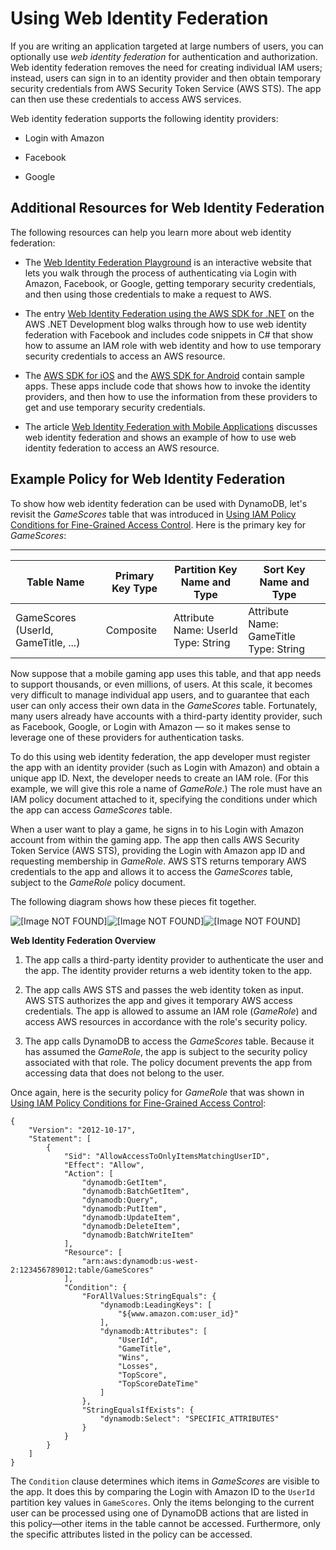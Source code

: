 # Using Web Identity Federation<a name="WIF"></a>

If you are writing an application targeted at large numbers of users, you can optionally use *web identity federation* for authentication and authorization\. Web identity federation removes the need for creating individual IAM users; instead, users can sign in to an identity provider and then obtain temporary security credentials from AWS Security Token Service \(AWS STS\)\. The app can then use these credentials to access AWS services\.

Web identity federation supports the following identity providers:

+ Login with Amazon

+ Facebook

+ Google

## Additional Resources for Web Identity Federation<a name="WIF.AdditionalResources"></a>

The following resources can help you learn more about web identity federation:

+ The [Web Identity Federation Playground](https://web-identity-federation-playground.s3.amazonaws.com/index.html) is an interactive website that lets you walk through the process of authenticating via Login with Amazon, Facebook, or Google, getting temporary security credentials, and then using those credentials to make a request to AWS\.

+ The entry [Web Identity Federation using the AWS SDK for \.NET](http://aws.amazon.com/blogs/developer/web-identity-federation-using-the-aws-sdk-for-net) on the AWS \.NET Development blog walks through how to use web identity federation with Facebook and includes code snippets in C\# that show how to assume an IAM role with web identity and how to use temporary security credentials to access an AWS resource\.

+ The [AWS SDK for iOS](https://aws.amazon.com/sdkforios/) and the [AWS SDK for Android](https://aws.amazon.com/sdkforandroid/) contain sample apps\. These apps include code that shows how to invoke the identity providers, and then how to use the information from these providers to get and use temporary security credentials\.

+ The article [Web Identity Federation with Mobile Applications](https://aws.amazon.com/articles/4617974389850313) discusses web identity federation and shows an example of how to use web identity federation to access an AWS resource\.

## Example Policy for Web Identity Federation<a name="WIF.Example"></a>

To show how web identity federation can be used with DynamoDB, let's revisit the *GameScores* table that was introduced in [Using IAM Policy Conditions for Fine\-Grained Access Control](specifying-conditions.md)\. Here is the primary key for *GameScores*:


****  

| Table Name | Primary Key Type | Partition Key Name and Type | Sort Key Name and Type | 
| --- | --- | --- | --- | 
| GameScores \(UserId, GameTitle, \.\.\.\) | Composite | Attribute Name: UserId Type: String | Attribute Name: GameTitle Type: String | 

Now suppose that a mobile gaming app uses this table, and that app needs to support thousands, or even millions, of users\. At this scale, it becomes very difficult to manage individual app users, and to guarantee that each user can only access their own data in the *GameScores* table\. Fortunately, many users already have accounts with a third\-party identity provider, such as Facebook, Google, or Login with Amazon — so it makes sense to leverage one of these providers for authentication tasks\.

To do this using web identity federation, the app developer must register the app with an identity provider \(such as Login with Amazon\) and obtain a unique app ID\. Next, the developer needs to create an IAM role\. \(For this example, we will give this role a name of *GameRole*\.\) The role must have an IAM policy document attached to it, specifying the conditions under which the app can access *GameScores* table\.

When a user want to play a game, he signs in to his Login with Amazon account from within the gaming app\. The app then calls AWS Security Token Service \(AWS STS\), providing the Login with Amazon app ID and requesting membership in *GameRole*\. AWS STS returns temporary AWS credentials to the app and allows it to access the *GameScores* table, subject to the *GameRole* policy document\.

The following diagram shows how these pieces fit together\.

![\[Image NOT FOUND\]](http://docs.aws.amazon.com/amazondynamodb/latest/developerguide/)![\[Image NOT FOUND\]](http://docs.aws.amazon.com/amazondynamodb/latest/developerguide/)![\[Image NOT FOUND\]](http://docs.aws.amazon.com/amazondynamodb/latest/developerguide/)

**Web Identity Federation Overview**

1. The app calls a third\-party identity provider to authenticate the user and the app\. The identity provider returns a web identity token to the app\. 

1. The app calls AWS STS and passes the web identity token as input\. AWS STS authorizes the app and gives it temporary AWS access credentials\. The app is allowed to assume an IAM role \(*GameRole*\) and access AWS resources in accordance with the role's security policy\.

1. The app calls DynamoDB to access the *GameScores* table\. Because it has assumed the *GameRole*, the app is subject to the security policy associated with that role\. The policy document prevents the app from accessing data that does not belong to the user\.

Once again, here is the security policy for *GameRole* that was shown in [Using IAM Policy Conditions for Fine\-Grained Access Control](specifying-conditions.md):

```
{
    "Version": "2012-10-17",
    "Statement": [
        {
            "Sid": "AllowAccessToOnlyItemsMatchingUserID",
            "Effect": "Allow",
            "Action": [
                "dynamodb:GetItem",
                "dynamodb:BatchGetItem",
                "dynamodb:Query",
                "dynamodb:PutItem",
                "dynamodb:UpdateItem",
                "dynamodb:DeleteItem",
                "dynamodb:BatchWriteItem"
            ],
            "Resource": [
                "arn:aws:dynamodb:us-west-2:123456789012:table/GameScores"
            ],
            "Condition": {
                "ForAllValues:StringEquals": {
                    "dynamodb:LeadingKeys": [
                        "${www.amazon.com:user_id}"
                    ],
                    "dynamodb:Attributes": [
                        "UserId",
                        "GameTitle",
                        "Wins",
                        "Losses",
                        "TopScore",
                        "TopScoreDateTime"
                    ]
                },
                "StringEqualsIfExists": {
                    "dynamodb:Select": "SPECIFIC_ATTRIBUTES"
                }
            }
        }
    ]
}
```

The `Condition` clause determines which items in *GameScores* are visible to the app\. It does this by comparing the Login with Amazon ID to the `UserId` partition key values in `GameScores`\. Only the items belonging to the current user can be processed using one of DynamoDB actions that are listed in this policy—other items in the table cannot be accessed\. Furthermore, only the specific attributes listed in the policy can be accessed\.